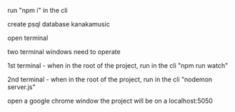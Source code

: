 run
"npm i"
in the cli

create psql database kanakamusic


open terminal

two terminal windows need to operate

1st terminal - when in the root of the project, run in the cli
"npm run watch"

2nd terminal - when in the root of the project, run in the cli
"nodemon server.js"

open a google chrome window
the project will be on a localhost:5050
